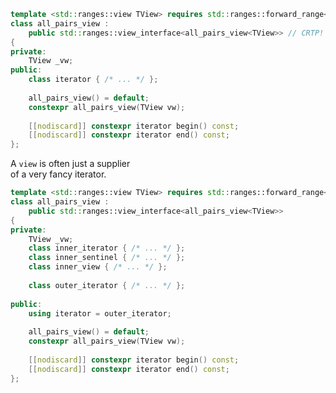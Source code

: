 <section>

```c++ [|8]
template <std::ranges::view TView> requires std::ranges::forward_range<TView>
class all_pairs_view :
	public std::ranges::view_interface<all_pairs_view<TView>> // CRTP!
{
private:
	TView _vw;
public:
	class iterator { /* ... */ };
 
	all_pairs_view() = default;
	constexpr all_pairs_view(TView vw);
 
	[[nodiscard]] constexpr iterator begin() const;
	[[nodiscard]] constexpr iterator end() const;
};
```

</section>
<section>

<div class="hl-block pretty-big-text">

A <code>view</code> is often just a supplier<br />of a very fancy iterator.

</div>

</section>
<section>

```c++ [|7]
template <std::ranges::view TView> requires std::ranges::forward_range<TView>
class all_pairs_view :
	public std::ranges::view_interface<all_pairs_view<TView>>
{
private:
	TView _vw;
	class inner_iterator { /* ... */ };
	class inner_sentinel { /* ... */ };
	class inner_view { /* ... */ };
 
	class outer_iterator { /* ... */ };
 
public:
	using iterator = outer_iterator;
 
	all_pairs_view() = default;
	constexpr all_pairs_view(TView vw);
 
	[[nodiscard]] constexpr iterator begin() const;
	[[nodiscard]] constexpr iterator end() const;
};
```

</section>